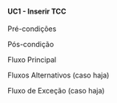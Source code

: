 #### UC1 - Inserir TCC

Pré-condições

Pós-condição

Fluxo Principal

Fluxos Alternativos
(caso haja)

Fluxo de Exceção
(caso haja)
